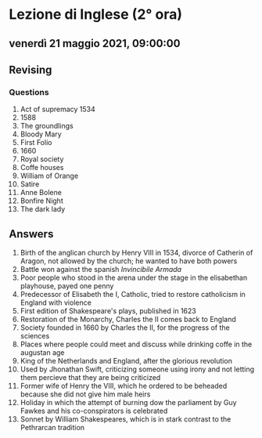# Lezione di Inglese (2° ora)

## venerdì 21 maggio 2021, 09:00:00
## Revising
### Questions
1. Act of supremacy 1534
2. 1588 
3. The groundlings
4. Bloody Mary
5. First Folio
6. 1660
7. Royal society
8. Coffe houses
9. William of Orange
10. Satire
11. Anne Bolene
12. Bonfire Night
13. The dark lady 
## Answers
1) Birth of the anglican church by Henry VIII in 1534, divorce of Catherin of Aragon, not allowed by the church; he wanted to have both powers
2)  Battle won against the spanish *Invincibile Armada*
3) Poor people who stood in the arena under the stage in the elisabethan playhouse, payed one penny
4) Predecessor of Elisabeth the I, Catholic, tried to restore catholicism in England with violence
5) First edition of Shakespeare's plays, published in 1623
6) Restoration of the Monarchy, Charles the II comes back to England
7) Society founded in 1660 by Charles the II, for the progress of the sciences
8) Places where people could meet and discuss while drinking coffe in the augustan age
9) King of the Netherlands and England, after the glorious revolution
10) Used by Jhonathan Swift, criticizing someone using irony and not letting them percieve that they are being criticized
11) Former wife of Henry the VIII, which he ordered to be beheaded because she did not give him male heirs
12) Holiday in which the attempt of burning dow the parliament by Guy Fawkes and his co-conspirators is celebrated
13) Sonnet by William Shakespeares, which is in stark contrast to the Pethrarcan tradition
<!--stackedit_data:
eyJoaXN0b3J5IjpbODA3MzQ5MDUxLDE1OTkwNjAzMDVdfQ==
-->